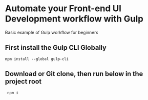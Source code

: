 # Automate your Front-end UI Development workflow with Gulp
Basic example of Gulp workflow for beginners

## First install the Gulp CLI Globally
```
npm install --global gulp-cli
```

## Download or Git clone, then run below in the project root
```
 npm i 
```
